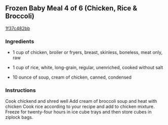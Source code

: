 ## Frozen Baby Meal 4 of 6 (Chicken, Rice & Broccoli)

[1f37c482bb](http://www.food.com/recipe/frozen-baby-meal-4-of-6-chicken-rice-broccoli-387455)

### Ingredients

 - 1 cup of chicken, broiler or fryers, breast, skinless, boneless, meat only, raw

 - 1 cup of rice, white, long-grain, regular, unenriched, cooked without salt

 - 10 ounce of soup, cream of chicken, canned, condensed

### Instructions

Cook chickend and shred well Add cream of broccoli soup and heat with chicken Cook rice according to your recipe and add to chicken mixture. Freeze for twenty-four hours in ice cube trays and then store cubes in ziplock bags.